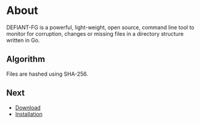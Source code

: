 # About

DEFIANT-FG is a powerful, light-weight, open source, command line tool to monitor for corruption, changes or missing files in a directory structure written in Go.

## Algorithm

Files are hashed using SHA-256.

## Next

* [Download](installation.md)
* [Installation](installation.md)



